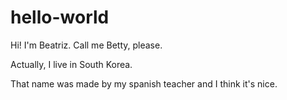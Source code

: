 # hello-world

Hi! I'm Beatriz. Call me Betty, please.

Actually, I live in South Korea.

That name was made by my spanish teacher and I think it's nice.
